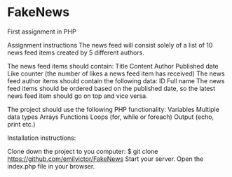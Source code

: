 # FakeNews

First assignment in PHP

Assignment instructions
The news feed will consist solely of a list of 10 news feed items created by 5 different authors.

The news feed items should contain:
Title
Content
Author
Published date
Like counter (the number of likes a news feed item has received)
The news feed author items should contain the following data:
ID
Full name
The news feed items should be ordered based on the published date, so the latest news feed item should go on top and vice versa.

The project should use the following PHP functionality:
Variables
Multiple data types
Arrays
Functions
Loops (for, while or foreach)
Output (echo, print etc.)

Installation instructions:

Clone down the project to you computer:
$ git clone https://github.com/emilvictor/FakeNews
Start your server.
Open the index.php file in your browser.
